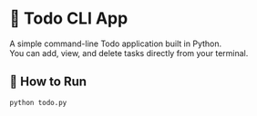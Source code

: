 # 📝 Todo CLI App

A simple command-line Todo application built in Python.  
You can add, view, and delete tasks directly from your terminal.

## 🚀 How to Run
```bash
python todo.py

